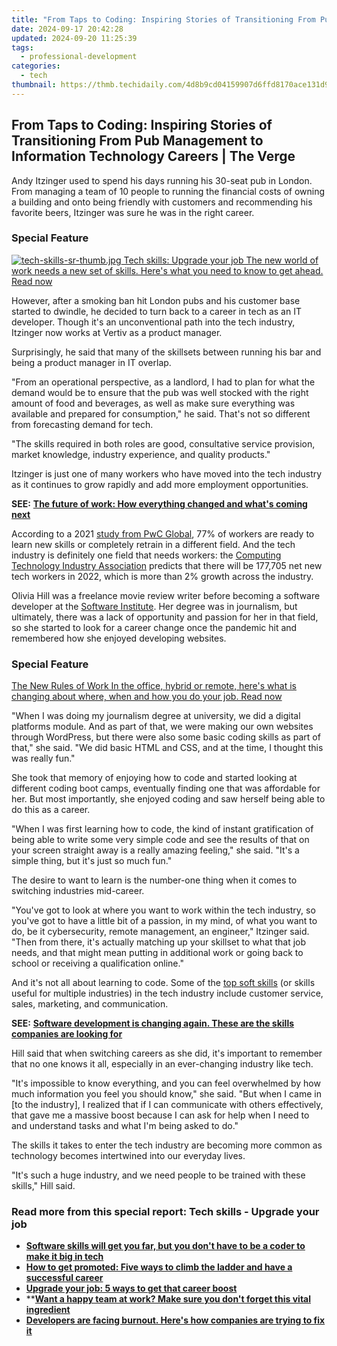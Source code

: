 ```yaml
---
title: "From Taps to Coding: Inspiring Stories of Transitioning From Pub Management to Information Technology Careers | The Verge"
date: 2024-09-17 20:42:28
updated: 2024-09-20 11:25:39
tags:
  - professional-development
categories:
  - tech
thumbnail: https://thmb.techidaily.com/4d8b9cd04159907d6ffd8170ace131d919d2ce436fc15107daf1c967de0dbd7e.jpg
---
```


## From Taps to Coding: Inspiring Stories of Transitioning From Pub Management to Information Technology Careers | The Verge

Andy Itzinger used to spend his days running his 30-seat pub in London. From managing a team of 10 people to running the financial costs of owning a building and onto being friendly with customers and recommending his favorite beers, Itzinger was sure he was in the right career. 

### Special Feature

[![tech-skills-sr-thumb.jpg](https://www.zdnet.com/a/img/resize/b8934899c8279e08742a821b8c8ea2f89bba7810/2022/04/29/a9aa4959-0f8a-40da-82da-368727f36706/tech-skills-sr-thumb.jpg?auto=webp&fit=crop&frame=1&height=238.5&width=459) Tech skills: Upgrade your job The new world of work needs a new set of skills. Here's what you need to know to get ahead.  Read now](https://www.zdnet.com/topic/tech-skills-upgrade-your-job/)

However, after a smoking ban hit London pubs and his customer base started to dwindle, he decided to turn back to a career in tech as an IT developer. Though it's an unconventional path into the tech industry, Itzinger now works at Vertiv as a product manager. 

Surprisingly, he said that many of the skillsets between running his bar and being a product manager in IT overlap.

"From an operational perspective, as a landlord, I had to plan for what the demand would be to ensure that the pub was well stocked with the right amount of food and beverages, as well as make sure everything was available and prepared for consumption," he said. That's not so different from forecasting demand for tech.

"The skills required in both roles are good, consultative service provision, market knowledge, industry experience, and quality products."

Itzinger is just one of many workers who have moved into the tech industry as it continues to grow rapidly and add more employment opportunities. 

**SEE:** [**The future of work: How everything changed and what's coming next**](https://www.zdnet.com/article/the-hybrid-work-revolution-is-within-our-reach-its-time-to-decide-what-we-want/#link=%7B%22linkText%22:%22The%20future%20of%20work:%20How%20everything%20changed%20and%20what's%20coming%20next%22,%22target%22:%22%5Fblank%22,%22href%22:%22https://www.zdnet.com/article/the-hybrid-work-revolution-is-within-our-reach-its-time-to-decide-what-we-want/%22,%22role%22:%22standard%22,%22absolute%22:%22%22%7D)

According to a 2021 [study from PwC Global](https://www.pwc.com/gx/en/issues/upskilling/hopes-and-fears.html), 77% of workers are ready to learn new skills or completely retrain in a different field. And the tech industry is definitely one field that needs workers: the [Computing Technology Industry Association](https://www.cyberstates.org/pdf/CompTIA%5FCyberstates%5F2022.pdf) predicts that there will be 177,705 net new tech workers in 2022, which is more than 2% growth across the industry. 

Olivia Hill was a freelance movie review writer before becoming a software developer at the [Software Institute](https://www.softwareinstitute.com). Her degree was in journalism, but ultimately, there was a lack of opportunity and passion for her in that field, so she started to look for a career change once the pandemic hit and remembered how she enjoyed developing websites. 

### Special Feature

[The New Rules of Work In the office, hybrid or remote, here's what is changing about where, when and how you do your job.  Read now](https://www.zdnet.com/topic/the-new-rules-of-work/)

"When I was doing my journalism degree at university, we did a digital platforms module. And as part of that, we were making our own websites through WordPress, but there were also some basic coding skills as part of that," she said. "We did basic HTML and CSS, and at the time, I thought this was really fun."

She took that memory of enjoying how to code and started looking at different coding boot camps, eventually finding one that was affordable for her. But most importantly, she enjoyed coding and saw herself being able to do this as a career. 

"When I was first learning how to code, the kind of instant gratification of being able to write some very simple code and see the results of that on your screen straight away is a really amazing feeling," she said. "It's a simple thing, but it's just so much fun."

The desire to want to learn is the number-one thing when it comes to switching industries mid-career. 

"You've got to look at where you want to work within the tech industry, so you've got to have a little bit of a passion, in my mind, of what you want to do, be it cybersecurity, remote management, an engineer," Itzinger said. "Then from there, it's actually matching up your skillset to what that job needs, and that might mean putting in additional work or going back to school or receiving a qualification online."

And it's not all about learning to code. Some of the [top soft skills](https://learntocodewith.me/posts/tech-skills-in-demand/#soft-skills-that-can-help-your-technical-career) (or skills useful for multiple industries) in the tech industry include customer service, sales, marketing, and communication. 

**SEE:** [**Software development is changing again. These are the skills companies are looking for**](https://www.zdnet.com/article/software-development-is-changing-again-these-are-the-skills-companies-are-looking-for/#link=%7B%22linkText%22:%22Software%20development%20is%20changing%20again.%20These%20are%20the%20skills%20companies%20are%20looking%20for%22,%22target%22:%22%5Fblank%22,%22href%22:%22https://www.zdnet.com/article/software-development-is-changing-again-these-are-the-skills-companies-are-looking-for/%22,%22role%22:%22standard%22,%22absolute%22:%22%22%7D)

Hill said that when switching careers as she did, it's important to remember that no one knows it all, especially in an ever-changing industry like tech. 

"It's impossible to know everything, and you can feel overwhelmed by how much information you feel you should know," she said. "But when I came in \[to the industry\], I realized that if I can communicate with others effectively, that gave me a massive boost because I can ask for help when I need to and understand tasks and what I'm being asked to do."

The skills it takes to enter the tech industry are becoming more common as technology becomes intertwined into our everyday lives. 

"It's such a huge industry, and we need people to be trained with these skills," Hill said. 

### **Read more from this special report: Tech skills - Upgrade your job**

* [**Software skills will get you far, but you don't have to be a coder to make it big in tech**](https://www.zdnet.com/education/professional-development/if-you-want-to-make-it-big-in-tech-these-non-tech-skills-are-essential/#link=%7B%22linkText%22:%22Software%20skills%20will%20get%20you%20far,%20but%20you%20don't%20have%20to%20be%20a%20coder%20to%20make%20it%20big%20in%20tech%22,%22target%22:%22%5Fblank%22,%22href%22:%22https://www.zdnet.com/education/professional-development/if-you-want-to-make-it-big-in-tech-these-non-tech-skills-are-essential/%22,%22role%22:%22standard%22,%22absolute%22:%22%22%7D)
* [**How to get promoted: Five ways to climb the ladder and have a successful career**](https://www.zdnet.com/education/professional-development/how-to-get-promoted-five-ways-to-climb-the-ladder-and-have-a-successful-career/#link=%7B%22linkText%22:%22How%20to%20get%20promoted:%20Five%20ways%20to%20climb%20the%20ladder%20and%20have%20a%20successful%20career%22,%22target%22:%22%5Fblank%22,%22href%22:%22https://www.zdnet.com/education/professional-development/how-to-get-promoted-five-ways-to-climb-the-ladder-and-have-a-successful-career/%22,%22role%22:%22standard%22,%22absolute%22:%22%22%7D)
* [**Upgrade your job: 5 ways to get that career boost**](https://www.zdnet.com/education/professional-development/upgrade-your-job/#link=%7B%22linkText%22:%22Upgrade%20your%20job:%205%20ways%20to%20get%20that%20career%20boost%22,%22target%22:%22%5Fblank%22,%22href%22:%22https://www.zdnet.com/education/professional-development/upgrade-your-job/%22,%22role%22:%22standard%22,%22absolute%22:%22%22%7D)
* ****[Want a happy team at work? Make sure you don't forget this vital ingredient](https://www.zdnet.com/education/professional-development/want-a-happy-team-at-work-make-sure-you-dont-forget-this-vital-ingredient/#link=%7B%22linkText%22:%22Want%20a%20happy%20team%20at%20work?%20Make%20sure%20you%20don't%20forget%20this%20vital%20ingredient%22,%22target%22:%22%5Fblank%22,%22href%22:%22https://www.zdnet.com/education/professional-development/want-a-happy-team-at-work-make-sure-you-dont-forget-this-vital-ingredient/%22,%22role%22:%22standard%22,%22absolute%22:%22%22%7D)**
* **[Developers are facing burnout. Here's how companies are trying to fix it](https://www.zdnet.com/education/professional-development/developers-are-facing-burnout-heres-how-companies-are-trying-to-fix-it/#link=%7B%22linkText%22:%22Developers%20are%20facing%20burnout.%20Here's%20how%20companies%20are%20trying%20to%20fix%20it%22,%22target%22:%22%5Fblank%22,%22href%22:%22https://www.zdnet.com/education/professional-development/developers-are-facing-burnout-heres-how-companies-are-trying-to-fix-it/%22,%22role%22:%22standard%22,%22absolute%22:%22%22%7D)**

<ins class="adsbygoogle"
     style="display:block"
     data-ad-format="autorelaxed"
     data-ad-client="ca-pub-7571918770474297"
     data-ad-slot="1223367746"></ins>



<ins class="adsbygoogle"
     style="display:block"
     data-ad-client="ca-pub-7571918770474297"
     data-ad-slot="8358498916"
     data-ad-format="auto"
     data-full-width-responsive="true"></ins>
